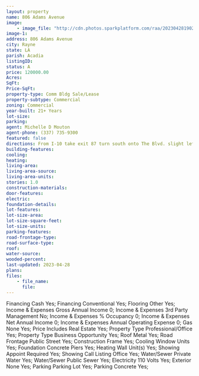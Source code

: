 ```yaml
---
layout: property
name: 806 Adams Avenue
image:
    - image_file: "http://cdn.photos.sparkplatform.com/raa/20230428190222181068000000.jpg"
image-1:
address: 806 Adams Avenue
city: Rayne
state: LA
parish: Acadia
listingID: 
status: A
price: 120000.00
Acres: 
SqFt: 
Price-SqFt: 
property-type: Comm Bldg Sale/Lease
property-subtype: Commercial
zoning: Commercial
year-built: 21+ Years
lot-size: 
parking: 
agent: Michelle D Mouton
agent-phone: (337) 735-9300
featured: false
directions: From I-10 take exit 87 turn south onto The Blvd. slight left onto N Adams Ave. home is on the right.
building-features: 
cooling: 
heating: 
living-area: 
living-area-source: 
living-area-units: 
stories: 1.0
construction-materials: 
door-features: 
electric: 
foundation-details: 
lot-features: 
lot-size-area: 
lot-size-square-feet: 
lot-size-units: 
parking-features: 
road-frontage-type: 
road-surface-type: 
roof: 
water-source: 
wooded-percent: 
last-updated: 2023-04-28
plans: 
files:
    - file_name:
      file:
---
```

Financing	Cash	Yes;
Financing	Conventional	Yes;
Flooring	Other	Yes;
Income & Expenses	Gross Annual Income	0;
Income & Expenses	3rd Party Management	No;
Income & Expenses	% Occupancy	0;
Income & Expenses	Net Annual Income	0;
Income & Expenses	Annual Operating Expense	0;
Gas	None	Yes;
Price Includes	Real Estate	Yes;
Property Type	Professional/Office	Yes;
Property Type	Business Opportunity	Yes;
Roof	Metal	Yes;
Road Frontage	Public Street	Yes;
Construction	Frame	Yes;
Cooling	Window Units	Yes;
Foundation	Concrete Piers	Yes;
Heating	Wall Unit(s)	Yes;
Showing	Appoint Required	Yes;
Showing	Call Listing Office	Yes;
Water/Sewer	Private Water	Yes;
Water/Sewer	Public Sewer	Yes;
Electricity	110 Volts	Yes;
Exterior	None	Yes;
Parking	Parking Lot	Yes;
Parking	Concrete	Yes;

